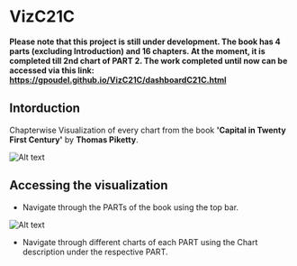 # VizC21C
**Please note that this project is still under development. The book has 4 parts (excluding Introduction) and 16 chapters. At the moment, it is completed till 2nd chart of PART 2. The work completed until now can be accessed via this link: https://gpoudel.github.io/VizC21C/dashboardC21C.html**


## Intorduction
Chapterwise Visualization of every chart from the book **'Capital in Twenty First Century'** by **Thomas Piketty**.

![Alt text](https://gpoudel.github.io/VizC21C/cover.jpg "Capital in Twenty First Century by Thomas Piketty")




## Accessing the visualization

* Navigate through the PARTs of the book using the top bar.

![Alt text](https://gpoudel.github.io/VizC21C/Chapters.PNG "Capital in Twenty First Century by Thomas Piketty")


* Navigate through different charts of each PART using the Chart description under the respective PART.